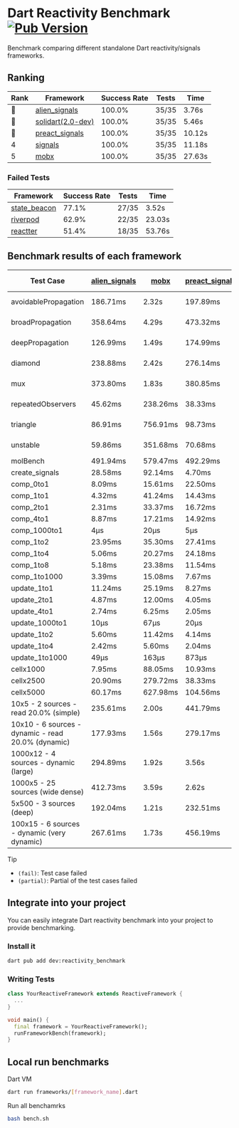 # Dart Reactivity Benchmark [![Pub Version](https://img.shields.io/pub/v/reactivity_benchmark)](https://pub.dev/packages/reactivity_benchmark)

Benchmark comparing different standalone Dart reactivity/signals frameworks.

## Ranking

<!-- ranking start -->
| Rank | Framework | Success Rate | Tests | Time |
|------|-----------|--------------|-------|------|
| 🥇 | [alien_signals](https://github.com/medz/alien-signals-dart) | 100.0% | 35/35 | 3.76s |
| 🥈 | [solidart(2.0-dev)](https://github.com/nank1ro/solidart/tree/dev) | 100.0% | 35/35 | 5.46s |
| 🥉 | [preact_signals](https://pub.dev/packages/preact_signals) | 100.0% | 35/35 | 10.12s |
| 4 | [signals](https://github.com/rodydavis/signals.dart) | 100.0% | 35/35 | 11.18s |
| 5 | [mobx](https://github.com/mobxjs/mobx.dart) | 100.0% | 35/35 | 27.63s |

<!-- ranking end -->

### **Failed Tests**

<!-- fail start -->
| Framework | Success Rate | Tests | Time |
|-----------|--------------|-------|------|
| [state_beacon](https://github.com/jinyus/dart_beacon) | 77.1% | 27/35 | 3.52s |
| [riverpod](https://github.com/rrousselGit/riverpod) | 62.9% | 22/35 | 23.03s |
| [reactter](https://github.com/2devs-team/reactter) | 51.4% | 18/35 | 53.76s |

<!-- fail end -->

## Benchmark results of each framework

<!-- test-case start -->
| Test Case | [alien_signals](https://github.com/medz/alien-signals-dart) | [mobx](https://github.com/mobxjs/mobx.dart) | [preact_signals](https://pub.dev/packages/preact_signals) | [reactter](https://github.com/2devs-team/reactter) | [riverpod](https://github.com/rrousselGit/riverpod) | [signals](https://github.com/rodydavis/signals.dart) | [solidart(2.0-dev)](https://github.com/nank1ro/solidart/tree/dev) | [state_beacon](https://github.com/jinyus/dart_beacon) |
|---|---|---|---|---|---|---|---|---|
| avoidablePropagation | 186.71ms | 2.32s | 197.89ms | 1.25s | 1.42s | 213.15ms | 274.02ms | 155.98ms (fail) |
| broadPropagation | 358.64ms | 4.29s | 473.32ms | 4.99s | 81.42ms (fail) | 456.47ms | 499.16ms | 6.13ms (fail) |
| deepPropagation | 126.99ms | 1.49s | 174.99ms | 4.00s | 1.89s (fail) | 179.27ms | 170.15ms | 142.03ms (fail) |
| diamond | 238.88ms | 2.42s | 276.14ms | 14.03s (fail) | 2.64s (fail) | 289.83ms | 352.36ms | 195.03ms (fail) |
| mux | 373.80ms | 1.83s | 380.85ms | 1.02s | 575.82ms (fail) | 414.97ms | 444.54ms | 188.24ms (fail) |
| repeatedObservers | 45.62ms | 238.26ms | 38.33ms | 9.74s | 381.86ms (fail) | 46.51ms | 78.55ms | 52.37ms (fail) |
| triangle | 86.91ms | 756.91ms | 98.73ms | 4.52s | 921.47ms (fail) | 123.74ms | 116.89ms | 75.78ms (fail) |
| unstable | 59.86ms | 351.68ms | 70.68ms | 7.64s | 617.87ms (fail) | 73.64ms | 94.01ms | 336.93ms (fail) |
| molBench | 491.94ms | 579.47ms | 492.29ms | 5.90s | 12.20ms | 390.88ms | 493.45ms | 1.06ms |
| create_signals | 28.58ms | 92.14ms | 4.70ms | 13.34ms | 24.42ms | 26.38ms | 98.23ms | 67.25ms |
| comp_0to1 | 8.09ms | 15.61ms | 22.50ms | 13.68ms | 14.19ms | 11.77ms | 38.64ms | 60.42ms |
| comp_1to1 | 4.32ms | 41.24ms | 14.43ms | 99.56ms | 22.76ms | 26.63ms | 44.06ms | 57.43ms |
| comp_2to1 | 2.31ms | 33.37ms | 16.72ms | 72.37ms | 23.45ms | 8.80ms | 44.04ms | 37.18ms |
| comp_4to1 | 8.87ms | 17.21ms | 14.92ms | 85.23ms | 6.59ms | 1.91ms | 17.07ms | 17.02ms |
| comp_1000to1 | 4μs | 20μs | 5μs | 59.32ms | 3μs | 5μs | 26μs | 42μs |
| comp_1to2 | 23.95ms | 35.30ms | 27.41ms | 66.89ms | 13.17ms | 19.83ms | 38.73ms | 46.36ms |
| comp_1to4 | 5.06ms | 20.27ms | 24.18ms | 99.18ms | 25.53ms | 14.53ms | 22.05ms | 48.14ms |
| comp_1to8 | 5.18ms | 23.38ms | 11.54ms | 116.37ms | 5.04ms | 6.95ms | 26.07ms | 44.48ms |
| comp_1to1000 | 3.39ms | 15.08ms | 7.67ms | 47.90ms | 4.42ms | 4.58ms | 19.64ms | 37.58ms |
| update_1to1 | 11.24ms | 25.19ms | 8.27ms | N/A | 88.14ms | 9.24ms | 21.40ms | 5.77ms |
| update_2to1 | 4.87ms | 12.00ms | 4.05ms | N/A | 44.72ms | 4.59ms | 9.23ms | 2.88ms |
| update_4to1 | 2.74ms | 6.25ms | 2.05ms | N/A | 21.63ms | 2.35ms | 5.38ms | 1.43ms |
| update_1000to1 | 10μs | 67μs | 20μs | N/A | 181μs | 22μs | 40μs | 15μs |
| update_1to2 | 5.60ms | 11.42ms | 4.14ms | N/A | 44.97ms | 4.91ms | 8.21ms | 2.95ms |
| update_1to4 | 2.42ms | 5.60ms | 2.04ms | N/A | 21.46ms | 2.36ms | 4.16ms | 1.44ms |
| update_1to1000 | 49μs | 163μs | 873μs | N/A | 102μs | 45μs | 166μs | 384μs |
| cellx1000 | 7.95ms | 88.05ms | 10.93ms | N/A | N/A | 10.45ms | 15.02ms | 7.20ms |
| cellx2500 | 20.90ms | 279.72ms | 38.33ms | N/A | N/A | 40.08ms | 52.76ms | 33.51ms |
| cellx5000 | 60.17ms | 627.98ms | 104.56ms | N/A | N/A | 98.93ms | 150.65ms | 99.71ms |
| 10x5 - 2 sources - read 20.0% (simple) | 235.61ms | 2.00s | 441.79ms | N/A | 2.28s | 512.66ms | 349.61ms | 244.40ms |
| 10x10 - 6 sources - dynamic - read 20.0% (dynamic) | 177.93ms | 1.56s | 279.17ms | N/A | 1.47s (partial) | 277.91ms | 244.75ms | 201.45ms |
| 1000x12 - 4 sources - dynamic (large) | 294.89ms | 1.92s | 3.56s | N/A | 2.51s (partial) | 3.76s | 477.81ms | 361.37ms |
| 1000x5 - 25 sources (wide dense) | 412.73ms | 3.59s | 2.62s | N/A | 4.34s | 3.44s | 592.99ms | 514.09ms |
| 5x500 - 3 sources (deep) | 192.04ms | 1.21s | 232.51ms | N/A | 1.70s | 224.49ms | 268.42ms | 211.06ms |
| 100x15 - 6 sources - dynamic (very dynamic) | 267.61ms | 1.73s | 456.19ms | N/A | 1.83s (partial) | 474.84ms | 389.03ms | 262.96ms |

<!-- test-case end -->

> [!TIP]
> - `(fail)`: Test case failed
> - `(partial)`: Partial of the test cases failed

## Integrate into your project

You can easily integrate Dart reactivity benchmark into your project to provide benchmarking.

### Install it

```bash
dart pub add dev:reactivity_benchmark
```

### Writing Tests

```dart
class YourReactiveFramework extends ReactiveFramework {
  ...
}

void main() {
  final framework = YourReactiveFramework();
  runFrameworkBench(framework);
}
```

## Local run benchmarks

Dart VM
```bash
dart run frameworks/[framework_name].dart
```

Run all benchamrks
```bash
bash bench.sh
```
